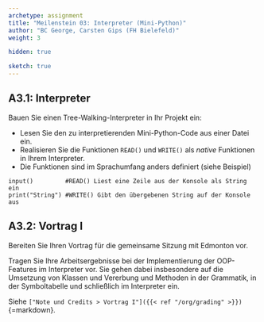 ```yaml
---
archetype: assignment
title: "Meilenstein 03: Interpreter (Mini-Python)"
author: "BC George, Carsten Gips (FH Bielefeld)"
weight: 3

hidden: true

sketch: true
---
```



## A3.1: Interpreter

Bauen Sie einen Tree-Walking-Interpreter in Ihr Projekt ein:

*   Lesen Sie den zu interpretierenden Mini-Python-Code aus einer Datei ein.
*   Realisieren Sie die Funktionen `READ()` und `WRITE()` als _native_ Funktionen
    in Ihrem Interpreter.
*   Die Funktionen sind im Sprachumfang anders definiert (siehe Beispiel)

```python3
input()         #READ() Liest eine Zeile aus der Konsole als String ein
print("String") #WRITE() Gibt den übergebenen String auf der Konsole aus
```

<!-- TODO Abstimmung mit Florian/Sebastian/Michael -->


## A3.2: Vortrag I

Bereiten Sie Ihren Vortrag für die gemeinsame Sitzung mit Edmonton vor.

Tragen Sie Ihre Arbeitsergebnisse bei der Implementierung der OOP-Features im
Interpreter vor. Sie gehen dabei insbesondere auf die Umsetzung von Klassen
und Vererbung und Methoden in der Grammatik, in der Symboltabelle und
schließlich im Interpreter ein.

Siehe `["Note und Credits > Vortrag I"]({{< ref "/org/grading" >}})`{=markdown}.
